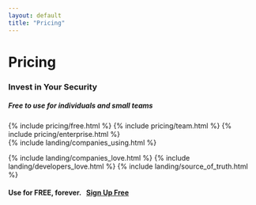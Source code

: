 ```yaml
---
layout: default
title: "Pricing"
---
```


<div class="container">
  <div class="row">
    <div class="col-lg-10 offset-lg-1">
      <h1 class="text-center h5 text-secondary font-monospace mt-5 pb-0 mb-0 fw-normal">Pricing</h1>
      <h3 class="text-center h1 fw-bold">Invest in Your Security</h3>
      <h5 class="text-center">Free to use for individuals and small teams</h5>
      <div class="card-group mt-4 shadow shadow-lg">
        {% include pricing/free.html %}
        {% include pricing/team.html %}
        {% include pricing/enterprise.html %}
      </div>
    </div>
  </div>
</div>

<div class="bg-black bg-vault-image pb-2 border-top border-5 border-warning" style="margin-top: -500px; padding-top: 500px !important;">
{% include landing/companies_using.html %}
</div>

{% include landing/companies_love.html %}
{% include landing/developers_love.html %}
{% include landing/source_of_truth.html %}

<div class="row">
  <div class="col">
    <h4 class="fw-bold text-center py-4 mt-4">
      Use for FREE, forever.&nbsp;&nbsp;&nbsp;<a class="btn btn-dark rounded-5 fw-bold px-3" href="/signup">Sign Up Free</a>
    </h4>
  </div>
</div>

